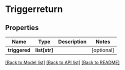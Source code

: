 # Triggerreturn

## Properties
Name | Type | Description | Notes
------------ | ------------- | ------------- | -------------
**triggered** | **list[str]** |  | [optional] 

[[Back to Model list]](../README.md#documentation-for-models) [[Back to API list]](../README.md#documentation-for-api-endpoints) [[Back to README]](../README.md)

